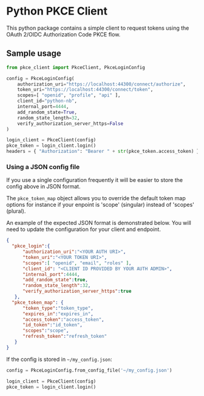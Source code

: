 # Python PKCE Client

This python package contains a simple client to request tokens using the OAuth 2/OIDC Authorization Code PKCE flow.

## Sample usage

```python
from pkce_client import PkceClient, PkceLoginConfig

config = PkceLoginConfig(
    authorization_uri="https://localhost:44300/connect/authorize",
    token_uri="https://localhost:44300/connect/token",
    scopes=[ "openid", "profile", "api" ],
    client_id="python-nb",
    internal_port=4444,
    add_random_state=True,
    random_state_length=32,
    verify_authorization_server_https=False
)

login_client = PkceClient(config)
pkce_token = login_client.login()
headers = { "Authorization": "Bearer " + str(pkce_token.access_token) }
```

### Using a JSON config file

If you use a single configuration frequently it will be easier to store the config above in JSON format.

The `pkce_token_map` object allows you to override the default token map options for instance if your enpoint is 'scope' (singular) instead of 'scopes' (plural).

An example of the expected JSON format is demonstrated below. You will need to update the configuration for your client and endpoint.

```json
{
  "pkce_login":{
      "authorization_uri":"<YOUR AUTH URI>",
      "token_uri":"<YOUR TOKEN URI>",
      "scopes":[ "openid", "email", "roles" ],
      "client_id": "<CLIENT ID PROVIDED BY YOUR AUTH ADMIN>",
      "internal_port":4444,
      "add_random_state":true,
      "random_state_length":32,
      "verify_authorization_server_https":true
   },
  "pkce_token_map": {
      "token_type":"token_type",
      "expires_in":"expires_in",
      "access_token":"access_token",
      "id_token":"id_token",
      "scopes":"scope",
      "refresh_token":"refresh_token"
   }
}
```

If the config is stored in `~/my_config.json`:
```python
config = PkceLoginConfig.from_config_file('~/my_config.json')

login_client = PkceClient(config)
pkce_token = login_client.login()
```